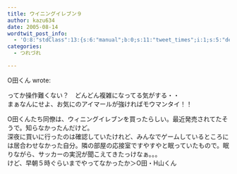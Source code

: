 ```yaml
---
title: ウイニングイレブン９
author: kazu634
date: 2005-08-14
wordtwit_post_info:
  - 'O:8:"stdClass":13:{s:6:"manual";b:0;s:11:"tweet_times";i:1;s:5:"delay";i:0;s:7:"enabled";i:1;s:10:"separation";s:2:"60";s:7:"version";s:3:"3.7";s:14:"tweet_template";b:0;s:6:"status";i:2;s:6:"result";a:0:{}s:13:"tweet_counter";i:2;s:13:"tweet_log_ids";a:1:{i:0;i:1947;}s:9:"hash_tags";a:0:{}s:8:"accounts";a:1:{i:0;s:7:"kazu634";}}'
categories:
  - つれづれ

---
```

<div class="section">
<p>
    O田くん wrote:
</p>
  
<p>
<blockquote>
</blockquote>
</p>
  
<p>
    ってか操作難くない？　どんどん複雑になってる気がする・・<br />まぁなんにせよ、お気にのアイマールが強ければモウマンタイ！！
</p></p> 
  
<p>
    O田くんたち同僚は、ウィニングイレブンを買ったらしい。最近発売されてたそうで。知らなかったんだけど。<br />深夜に買いに行ったのは確認していたけれど、みんなでゲームしているところには居合わせなかった自分。隣の部屋の応接室ですやすやと眠っていたもので。眠りながら、サッカーの実況が聞こえてきたっけなぁ。。。<br />けど、早朝５時ぐらいまでやってなかったか＞O田・H山くん
</p>
</div>
